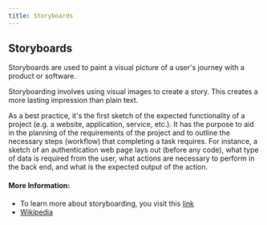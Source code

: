 ```yaml
---
title: Storyboards
---
```

## Storyboards

Storyboards are used to paint a visual picture of a user's journey with a product or software. 

Storyboarding involves using visual images to create a story. This creates a more lasting impression than plain text. 

As a best practice, it's the first sketch of the expected functionality of a project (e.g. a website, application, service, etc.). It has the purpose to aid in the planning of the requirements of the project and to outline the necessary steps (workflow) that completing a task requires. For instance, a sketch of an authentication web page lays out (before any code), what type of data is required from the user, what actions are necessary to perform in the back end, and what is the expected output of the action.

#### More Information:

* To learn more about storyboarding, you visit this [link](https://uxplanet.org/storyboarding-in-ux-design-b9d2e18e5fab?gi=84d3b1dc4704) 
* [Wikipedia](https://en.wikipedia.org/wiki/Storyboard)
